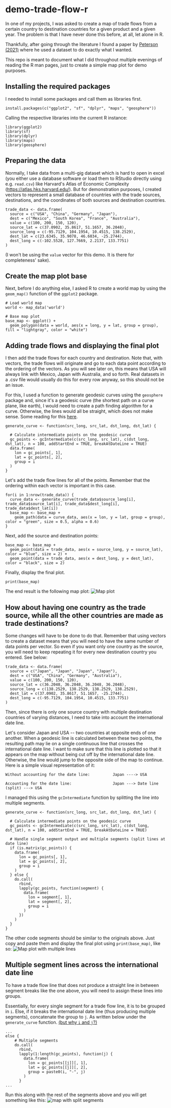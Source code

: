 # demo-trade-flow-r

In one of my projects, I was asked to create a map of trade flows from a certain country to destination countries for a given product and a given year. The problem is that I have never done this before, at all, let alone in R.

Thankfully, after going through the literature I found a paper by [Peterson (2021)](https://journals.sagepub.com/doi/abs/10.1177/00220027211014945) where he used a dataset to do exactly what I wanted.

This repo is meant to document what I did throughout multiple evenings of reading the R man pages, just to create a simple map plot for demo purposes.

## Installing the required packages
I needed to install some packages and call them as libraries first.

```
install.packages(c("ggplot2", "sf", "dplyr", "maps", "geosphere"))
```

Calling the respective libraries into the current R instance:
```
library(ggplot2)
library(sf)
library(dplyr)
library(maps)
library(geosphere)
```

## Preparing the data
Normally, I take data from a multi-gig dataset which is hard to open in excel (you either use a database software or load them to RStudio directly using e.g. `read.csv`) like Harvard's Atlas of Economic Complexity (https://atlas.hks.harvard.edu/). But for demonstration purposes, I created vectors to represent a small database of countries with the trade sources, destinations, and the coordinates of both sources and destination countries.

```
trade_data <- data.frame(
  source = c("USA", "China", "Germany", "Japan"),
  dest = c("Mexico", "South Korea", "France", "Australia"),
  value = c(100, 200, 150, 120),
  source_lat = c(37.0902, 35.8617, 51.1657, 36.2048),
  source_long = c(-95.7129, 104.1954, 10.4515, 138.2529),
  dest_lat = c(23.6345, 35.9078, 46.6034, -25.2744),
  dest_long = c(-102.5528, 127.7669, 2.2137, 133.7751)
)
```
(I won't be using the `value` vector for this demo. It is there for completeness' sake).

## Create the map plot base
Next, before I do anything else, I asked R to create a world map by using the `geom_map()` function of the `ggplot2` package.

```
# Load world map
world <- map_data('world')

# Base map plot
base_map <- ggplot() +
  geom_polygon(data = world, aes(x = long, y = lat, group = group), fill = "lightgray", color = "white")
```

## Adding trade flows and displaying the final plot
I then add the trade flows for each country and destination. Note that, with vectors, the trade flows will originate and go to each data point according to the ordering of the vectors. As you will see later on, this means that USA will always link with Mexico, Japan with Australia, and so forth. Real datasets in a .csv file would usually do this for every row anyway, so this should not be an issue. 

For this, I used a function to generate geodesic curves using the `geosphere` package and, since it's a geodesic curve (the shortest path on a curve plane, like earth), I would need to create a path finding algorithm for a curve. Otherwise, the lines would all be straight, which does not make sense. Some reading for this [here](https://cran.r-project.org/web/packages/geosphere/vignettes/geosphere.pdf).

```
generate_curve <- function(src_long, src_lat, dst_long, dst_lat) {

  # Calculate intermediate points on the geodesic curve
  gc_points <- gcIntermediate(c(src_long, src_lat), c(dst_long, dst_lat), n = 100, addStartEnd = TRUE, breakAtDateLine = TRUE)
  data.frame(
    lon = gc_points[, 1],
    lat = gc_points[, 2],
    group = i
  )
}
```
Let's add the trade flow lines for all of the points. Remember that the ordering within each vector is important in this case.

```
for(i in 1:nrow(trade_data)) {
  curve_data <- generate_curve(trade_data$source_long[i], trade_data$source_lat[i], trade_data$dest_long[i], trade_data$dest_lat[i])
  base_map <- base_map +
    geom_path(data = curve_data, aes(x = lon, y = lat, group = group), color = "green", size = 0.5, alpha = 0.6)
}
```
Next, add the source and destination points:

```
base_map <- base_map +
  geom_point(data = trade_data, aes(x = source_long, y = source_lat), color = "blue", size = 2) +
  geom_point(data = trade_data, aes(x = dest_long, y = dest_lat), color = "black", size = 2)
```

Finally, display the final plot.
```
print(base_map)
```
The end result is the following map plot:
![Map plot](https://github.com/hiu-sasongkojati/demo-trade-flow-r/blob/main/result%20map%20plot.png)

## How about having one country as the trade source, while all the other countries are made as trade destinations?
Some changes will have to be done to do that. Remember that using vectors to create a dataset means that you will need to have the same number of data points per vector. So even if you want only one country as the source, you will need to keep repeating it for every new destination country you entered. See below:
```
trade_data <- data.frame(
  source = c("Japan", "Japan", "Japan", "Japan"),
  dest = c("USA", "China", "Germany", "Australia"),
  value = c(100, 200, 150, 120),
  source_lat = c(36.2048, 36.2048, 36.2048, 36.2048),
  source_long = c(138.2529, 138.2529, 138.2529, 138.2529),
  dest_lat = c(37.0902, 35.8617, 51.1657, -25.2744),
  dest_long = c(-95.7129, 104.1954, 10.4515, 133.7751)
)
```
Then, since there is only one source country with multiple destination countries of varying distances, I need to take into account the international date line. 

Let's consider Japan and USA -- two countries at opposite ends of one another. When a geodesic line is calculated between these two points, the resulting path may lie on a single continuous line that crosses the international date line. I want to make sure that this line is plotted so that it appears on the map without being cut off by the international date line. Otherwise, the line would jump to the opposite side of the map to continue. Here is a simple visual representation of it:

`Without accounting for the date line:          Japan ----> USA`

`Accounting for the date line:                  Japan ---> Date line (split) ---> USA`

I managed this using the `gcIntermediate` function by splitting the line into multiple segments. 

```
generate_curve <- function(src_long, src_lat, dst_long, dst_lat) {

  # Calculate intermediate points on the geodesic curve
  gc_points <- gcIntermediate(c(src_long, src_lat), c(dst_long, dst_lat), n = 100, addStartEnd = TRUE, breakAtDateLine = TRUE)

  # Handle single segment output and multiple segments (split lines at date line)
  if (is.matrix(gc_points)) {
    data.frame(
      lon = gc_points[, 1],
      lat = gc_points[, 2],
      group = i
    )
  } else {
    do.call(
      rbind,
      lapply(gc_points, function(segment) {
        data.frame(
          lon = segment[, 1],
          lat = segment[, 2],
          group = i
        )
      })
    )
  }
}
```

The other code segments should be similar to the originals above. Just copy and paste them and display the final plot using `print(base_map)`, like so:
![Map plot with multiple lines](https://github.com/hiu-sasongkojati/demo-trade-flow-r/blob/main/result%20map%20plot%20-%20multiple%20lines.png)

## Multiple segment lines across the international date line
To have a trade flow line that does not produce a straight line in between segment breaks like the one above, you will need to assign these lines into groups.

Essentially, for every single segment for a trade flow line, it is to be grouped in `i`. Else, if it breaks the international date line (thus producing multiple segments), concatenate the group to `j`. As written below under the `generate_curve` function. [(but why `i` and `j`?)](https://www.reddit.com/r/programming/comments/egka6/why_are_variables_i_and_j_used_for_counters/)

```
...
else {
    # Multiple segments
    do.call(
      rbind,
      lapply(1:length(gc_points), function(j) {
        data.frame(
          lon = gc_points[[j]][, 1],
          lat = gc_points[[j]][, 2],
          group = paste0(i, "-", j)
        )
      }
...
```
Run this along with the rest of the segments above and you will get something like this:
![map with split segments](https://github.com/hiu-sasongkojati/demo-trade-flow-r/blob/main/result%20map%20plot%20-%20multiple%20lines%20(split%20at%20date%20line).png)
